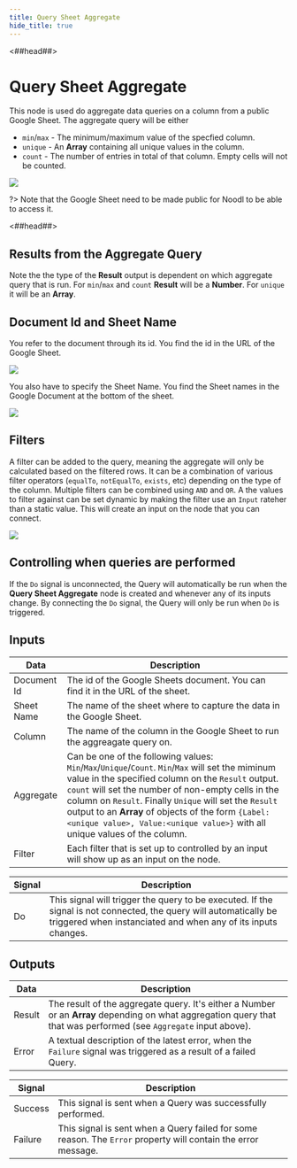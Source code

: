 ```yaml
---
title: Query Sheet Aggregate
hide_title: true
---
```


<##head##>

# Query Sheet Aggregate

This node is used do aggregate data queries on a column from a public Google Sheet. The aggregate query will be either

-   `min`/`max` - The minimum/maximum value of the specfied column.
-   `unique` - An **Array** containing all unique values in the column.
-   `count` - The number of entries in total of that column. Empty cells will not be counted.

<div className="ndl-image-with-background l">

![](library/modules/gsheets/node-docs/query-sheet-aggregate/query-sheet-ag-1.png)

</div>

?> Note that the Google Sheet need to be made public for Noodl to be able to access it.

<##head##>

## Results from the Aggregate Query

Note the the type of the **Result** output is dependent on which aggregate query that is run. For `min`/`max` and `count` **Result** will be a **Number**. For `unique` it will be an **Array**.

## Document Id and Sheet Name

You refer to the document through its id. You find the id in the URL of the Google Sheet.

<div className="ndl-image-with-background l">

![](library/modules/gsheets/node-docs/query-sheet/query-sheet-3.png)

</div>

You also have to specify the Sheet Name. You find the Sheet names in the Google Document at the bottom of the sheet.

<div className="ndl-image-with-background">

![](library/modules/gsheets/node-docs/query-sheet/query-sheet-4.png)

</div>

## Filters

A filter can be added to the query, meaning the aggregate will only be calculated based on the filtered rows. It can be a combination of various filter operators (`equalTo`, `notEqualTo`, `exists`, etc) depending on the type of the column. Multiple filters can be combined using `AND` and `OR`. A the values to filter against can be set dynamic by making the filter use an `Input` rateher than a static value. This will create an input on the node that you can connect.

<div className="ndl-image-with-background l">

![](library/modules/gsheets/node-docs/query-sheet-aggregate/query-sheet-ag-1.png)

</div>

## Controlling when queries are performed

If the `Do` signal is unconnected, the Query will automatically be run when the **Query Sheet Aggregate** node is created and whenever any of its inputs change. By connecting the `Do` signal, the Query will only be run when `Do` is triggered.

## Inputs

| Data                                          | Description                                                                                                                                                                                                                                                                                                                                                                                                  |
| --------------------------------------------- | ------------------------------------------------------------------------------------------------------------------------------------------------------------------------------------------------------------------------------------------------------------------------------------------------------------------------------------------------------------------------------------------------------------ |
| <span className="ndl-data">Document Id</span> | The id of the Google Sheets document. You can find it in the URL of the sheet.                                                                                                                                                                                                                                                                                                                               |
| <span className="ndl-data">Sheet Name</span>  | The name of the sheet where to capture the data in the Google Sheet.                                                                                                                                                                                                                                                                                                                                         |
| <span className="ndl-data">Column</span>      | The name of the column in the Google Sheet to run the aggreagate query on.                                                                                                                                                                                                                                                                                                                                   |
| <span className="ndl-data">Aggregate</span>   | Can be one of the following values: `Min`/`Max`/`Unique`/`Count`. `Min`/`Max` will set the miminum value in the specified column on the `Result` output. `count` will set the number of non-empty cells in the column on `Result`. Finally `Unique` will set the `Result` output to an **Array** of objects of the form `{Label:<unique value>, Value:<unique value>}` with all unique values of the column. |
| <span className="ndl-data">Filter</span>      | Each filter that is set up to controlled by an input will show up as an input on the node.                                                                                                                                                                                                                                                                                                                   |

| Signal                                 | Description                                                                                                                                                                        |
| -------------------------------------- | ---------------------------------------------------------------------------------------------------------------------------------------------------------------------------------- |
| <span className="ndl-signal">Do</span> | This signal will trigger the query to be executed. If the signal is not connected, the query will automatically be triggered when instanciated and when any of its inputs changes. |

## Outputs

| Data                                     | Description                                                                                                                                                                                          |
| ---------------------------------------- | ---------------------------------------------------------------------------------------------------------------------------------------------------------------------------------------------------- |
| <span className="ndl-data">Result</span> | The result of the aggregate query. It's either a <span className="ndl-data">Number</span> or an **Array** depending on what aggregation query that that was performed (see `Aggregate` input above). |
| <span className="ndl-data">Error</span>  | A textual description of the latest error, when the `Failure` signal was triggered as a result of a failed Query.                                                                                    |

| Signal                                      | Description                                                                                                   |
| ------------------------------------------- | ------------------------------------------------------------------------------------------------------------- |
| <span className="ndl-signal">Success</span> | This signal is sent when a Query was successfully performed.                                                  |
| <span className="ndl-signal">Failure</span> | This signal is sent when a Query failed for some reason. The `Error` property will contain the error message. |
